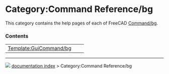 # Category:Command Reference/bg
This category contains the help pages of each of FreeCAD [Command/bg](Command/bg.md).

### Contents

|     |     |     |
| --- | --- | --- |
| [Template:GuiCommand/bg](Template_GuiCommand/bg.md) |



---
![](images/Button_right.svg) [documentation index](../README.md) > Category:Command Reference/bg
